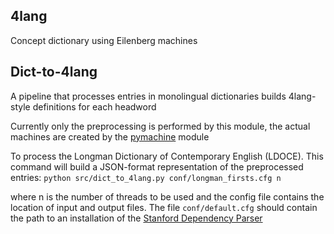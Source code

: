 ## 4lang
Concept dictionary using Eilenberg machines

## Dict-to-4lang
A pipeline that processes entries in monolingual dictionaries builds 4lang-style definitions for each headword

Currently only the preprocessing is performed by this module, the actual machines are created by the [pymachine](https://github.com/kornai/pymachine) module

To process the Longman Dictionary of Contemporary English (LDOCE).
This command will build a JSON-format representation of the preprocessed entries:
  `python src/dict_to_4lang.py conf/longman_firsts.cfg n`

where n is the number of threads to be used and the config file contains the location of input and output files. The file `conf/default.cfg` should contain the path to an installation of the [Stanford Dependency Parser](http://nlp.stanford.edu/software/lex-parser.shtml#Download)
